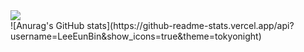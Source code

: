 <div></div>
<a href="https://blog.naver.com/leb4610" target="_blank"><img src="https://img.shields.io/badge/Naver-03C75A?style=flat-square&logo=Naver&logoColor=white"/></a>
<div></div>
![Anurag's GitHub stats](https://github-readme-stats.vercel.app/api?username=LeeEunBin&show_icons=true&theme=tokyonight)
